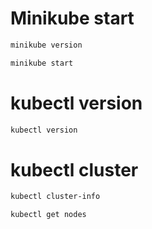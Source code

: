 # Minikube start

```bash
minikube version
```

```bash
minikube start
```

# kubectl version

```bash
kubectl version
```

# kubectl cluster

```bash
kubectl cluster-info
```

```bash
kubectl get nodes
```
